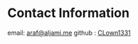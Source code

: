 # Contact Information
email: [araf@aljami.me](mailto:araf@aljami.me)
github : [CLown1331](https://github.com/CLown1331)

